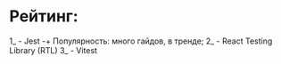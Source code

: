 # Рейтинг:
1_	- Jest 
		-+ Популярность: много гайдов, в тренде; 
2_	- React Testing Library (RTL)
3_	- Vitest